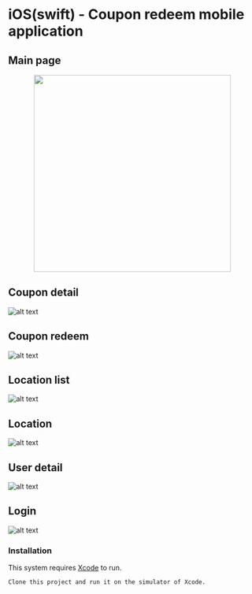 # iOS(swift) - Coupon redeem mobile application

## Main page
<div align="center">
    <img src="https://github.com/HK-KYL/swift-ios-CouponApp/blob/master/readme-img/main.png" width="400px"</img> 
</div>


## Coupon detail
![alt text](https://github.com/HK-KYL/swift-ios-CouponApp/blob/master/readme-img/detail.png?)

## Coupon redeem
![alt text](https://github.com/HK-KYL/swift-ios-CouponApp/blob/master/readme-img/redeem.png?)

## Location list
![alt text](https://github.com/HK-KYL/swift-ios-CouponApp/blob/master/readme-img/location_list.png?)

## Location
![alt text](https://github.com/HK-KYL/swift-ios-CouponApp/blob/master/readme-img/location.png?)

## User detail
![alt text](https://github.com/HK-KYL/swift-ios-CouponApp/blob/master/readme-img/user_detail.png?)

## Login
![alt text](https://github.com/HK-KYL/swift-ios-CouponApp/blob/master/readme-img/login.png?)



### Installation

This system requires [Xcode](https://apps.apple.com/hk/app/xcode/id497799835?mt=12) to run.

```sh
Clone this project and run it on the simulator of Xcode.
```
